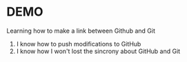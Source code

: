 
# DEMO

Learning how to make a link between Github and Git

1. I know how to push modifications to GitHub
2. I know how I won't lost the sincrony about GitHub and Git


